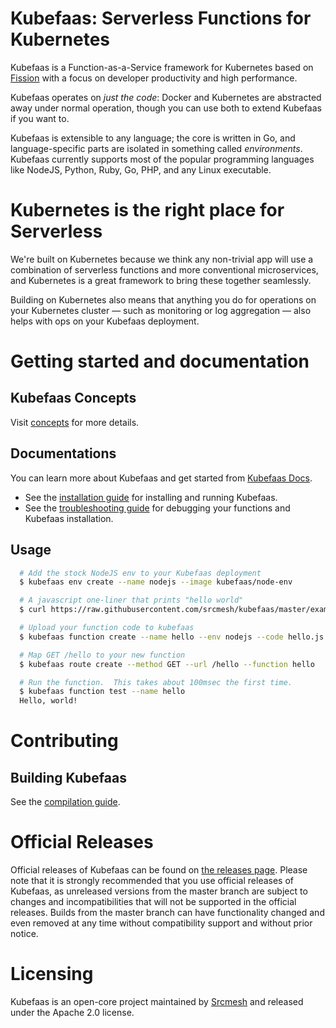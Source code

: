 # Kubefaas: Serverless Functions for Kubernetes

Kubefaas is a Function-as-a-Service framework for Kubernetes based on [Fission](https://github.com/fission/fission) 
with a focus on developer productivity and high performance.

Kubefaas operates on _just the code_: Docker and Kubernetes are
abstracted away under normal operation, though you can use both to
extend Kubefaas if you want to.

Kubefaas is extensible to any language; the core is written in Go, and
language-specific parts are isolated in something called
_environments_. Kubefaas currently supports most of the popular programming languages 
like NodeJS, Python, Ruby, Go, PHP, and any Linux executable.

# Kubernetes is the right place for Serverless

We're built on Kubernetes because we think any non-trivial app will
use a combination of serverless functions and more conventional
microservices, and Kubernetes is a great framework to bring these
together seamlessly.

Building on Kubernetes also means that anything you do for operations
on your Kubernetes cluster &mdash; such as monitoring or log
aggregation &mdash; also helps with ops on your Kubefaas deployment.

# Getting started and documentation

## Kubefaas Concepts

Visit [concepts](https://docs.fission.io/docs/concepts/) for more details.

## Documentations

You can learn more about Kubefaas and get started from [Kubefaas Docs](https://docs.fission.io/docs).
* See the [installation guide](https://docs.fission.io/docs/installation/) for installing and running Kubefaas.
* See the [troubleshooting guide](https://docs.fission.io/docs/trouble-shooting/) for debugging your functions and Kubefaas installation.

## Usage

```bash
  # Add the stock NodeJS env to your Kubefaas deployment
  $ kubefaas env create --name nodejs --image kubefaas/node-env

  # A javascript one-liner that prints "hello world"
  $ curl https://raw.githubusercontent.com/srcmesh/kubefaas/master/examples/nodejs/hello.js > hello.js

  # Upload your function code to kubefaas
  $ kubefaas function create --name hello --env nodejs --code hello.js

  # Map GET /hello to your new function
  $ kubefaas route create --method GET --url /hello --function hello

  # Run the function.  This takes about 100msec the first time.
  $ kubefaas function test --name hello
  Hello, world!
```

# Contributing

## Building Kubefaas
See the [compilation guide](https://docs.fission.io/docs/contributing/).

# Official Releases

Official releases of Kubefaas can be found on [the releases page](https://github.com/srcmesh/kubefaas/releases). 
Please note that it is strongly recommended that you use official releases of Kubefaas, as unreleased versions from 
the master branch are subject to changes and incompatibilities that will not be supported in the official releases. 
Builds from the master branch can have functionality changed and even removed at any time without compatibility support 
and without prior notice.

# Licensing

Kubefaas is an open-core project maintained by [Srcmesh](https://srcmesh.com/) and released under the Apache 2.0 license.
